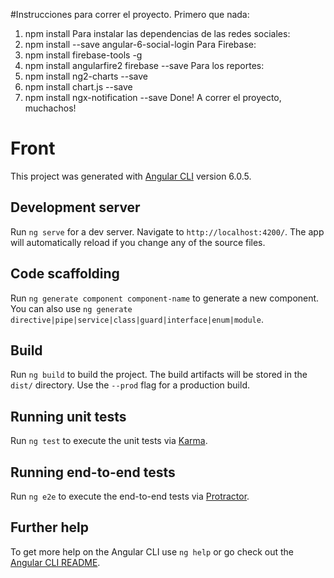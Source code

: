 #Instrucciones para correr el proyecto.
Primero que nada: 
1. npm install
Para instalar las dependencias de las redes sociales: 
2. npm install --save angular-6-social-login
Para Firebase: 
3. npm install firebase-tools -g
4. npm install angularfire2 firebase --save
Para los reportes:
5. npm install ng2-charts --save
6. npm install chart.js --save
7. npm install ngx-notification --save
Done! A correr el proyecto, muchachos!

# Front

This project was generated with [Angular CLI](https://github.com/angular/angular-cli) version 6.0.5.

## Development server

Run `ng serve` for a dev server. Navigate to `http://localhost:4200/`. The app will automatically reload if you change any of the source files.

## Code scaffolding

Run `ng generate component component-name` to generate a new component. You can also use `ng generate directive|pipe|service|class|guard|interface|enum|module`.

## Build

Run `ng build` to build the project. The build artifacts will be stored in the `dist/` directory. Use the `--prod` flag for a production build.

## Running unit tests

Run `ng test` to execute the unit tests via [Karma](https://karma-runner.github.io).

## Running end-to-end tests

Run `ng e2e` to execute the end-to-end tests via [Protractor](http://www.protractortest.org/).

## Further help

To get more help on the Angular CLI use `ng help` or go check out the [Angular CLI README](https://github.com/angular/angular-cli/blob/master/README.md).
